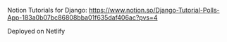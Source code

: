 Notion Tutorials for Django: https://www.notion.so/Django-Tutorial-Polls-App-183a0b07bc86808bba01f635daf406ac?pvs=4

Deployed on Netlify 
